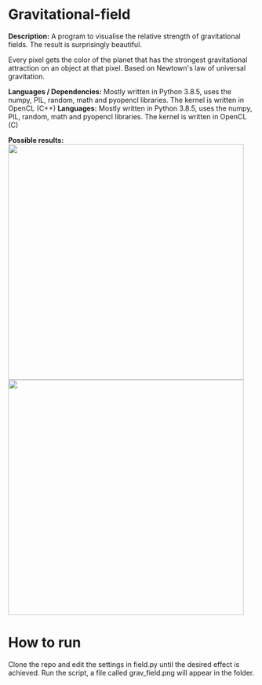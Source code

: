 # Gravitational-field

<b>Description:</b> A program to visualise the relative strength of gravitational fields. The result is surprisingly beautiful.<br>

Every pixel gets the color of the planet that has the strongest gravitational attraction on an object at that pixel. Based on Newtown's law of universal gravitation. <br>

<b>Languages / Dependencies:</b> Mostly written in Python 3.8.5, uses the numpy, PIL, random, math and pyopencl libraries. The kernel is written in OpenCL (C++)
<b>Languages:</b> Mostly written in Python 3.8.5, uses the numpy, PIL, random, math and pyopencl libraries. The kernel is written in OpenCL (C)

<b>Possible results:</b><br>
<img src="https://user-images.githubusercontent.com/46651802/116305615-4d66f400-a7a4-11eb-9a80-e23faea332a4.png" width="480px">
<img src="https://user-images.githubusercontent.com/46651802/116306291-2bba3c80-a7a5-11eb-840f-12301977773f.png" width="480px">

# How to run #
Clone the repo and edit the settings in field.py until the desired effect is achieved. Run the script, a file called grav_field.png will appear in the folder.

